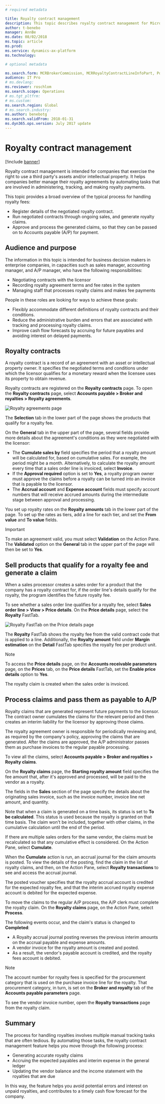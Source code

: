 ```yaml
---
# required metadata

title: Royalty contract management
description: This topic describes royalty contract management for Microsoft Dynamics 365 Finance.
author: t-benebo
manager: AnnBe
ms.date: 08/02/2018
ms.topic: article
ms.prod: 
ms.service: dynamics-ax-platform
ms.technology: 

# optional metadata

ms.search.form: MCRBrokerCommission, MCRRoyaltyContractLineInfoPart, PdsRebatePayment 
audience: IT Pro
# ms.devlang: 
ms.reviewer: roschlom
ms.search.scope: Operations
# ms.tgt_pltfrm: 
# ms.custom: 
ms.search.region: Global
# ms.search.industry: 
ms.author: benebotg
ms.search.validFrom: 2018-01-31
ms.dyn365.ops.version: July 2017 update
---
```


# Royalty contract management

[!include [banner](../includes/banner.md)]

Royalty contract management is intended for companies that exercise the right to use a third party's assets and/or intellectual property. It helps companies better manage their royalty agreements by automating tasks that are involved in administering, tracking, and making royalty payments.

This topic provides a broad overview of the typical process for handling royalty fees:

- Register details of the negotiated royalty contract.
- Run negotiated contracts through ongoing sales, and generate royalty claims.
- Approve and process the generated claims, so that they can be passed on to Accounts payable (A/P) for payment.

## Audience and purpose

The information in this topic is intended for business decision makers in enterprise companies, in capacities such as sales manager, accounting manager, and A/P manager, who have the following responsibilities:

- Negotiating contracts with the licensor
- Recording royalty agreement terms and fee rates in the system
- Managing staff that processes royalty claims and makes fee payments

People in these roles are looking for ways to achieve these goals:

- Flexibly accommodate different definitions of royalty contracts and their conditions.
- Reduce the administrative burden and errors that are associated with tracking and processing royalty claims.
- Improve cash flow forecasts by accruing for future payables and avoiding interest on delayed payments.

## Royalty contracts

A royalty contract is a record of an agreement with an asset or intellectual property owner. It specifies the negotiated terms and conditions under which the licensor qualifies for a monetary reward when the licensee uses its property to obtain revenue.

Royalty contracts are registered on the **Royalty contracts** page. To open the **Royalty contracts** page, select **Accounts payable \> Broker and royalties \> Royalty agreements**.

![Royalty agreements page](./media/royalty-contract-management-royalty-agreements-page.png "Royalty agreements page")

The **Selection** tab in the lower part of the page shows the products that qualify for a royalty fee.

On the **General** tab in the upper part of the page, several fields provide more details about the agreement's conditions as they were negotiated with the licensor:

- The **Cumulate sales by** field specifies the period that a royalty amount will be calculated for, based on cumulative sales. For example, the period might be a month. Alternatively, to calculate the royalty amount every time that a sales order line is invoiced, select **Invoice**.
- If the **Approval required** option is set to **Yes**, a royalty program owner must approve the claims before a royalty can be turned into an invoice that is payable to the licensor.
- The **Accrual account** and **Expense account** fields must specify account numbers that will receive accrued amounts during the intermediate stage between approval and processing.

You set up royalty rates on the **Royalty amounts** tab in the lower part of the page. To set up the rates as tiers, add a line for each tier, and set the **From value** and **To value** fields.

> [!IMPORTANT]
> To make an agreement valid, you must select **Validation** on the Action Pane. The **Validated** option on the **General** tab in the upper part of the page will then be set to **Yes**.

## Sell products that qualify for a royalty fee and generate a claim

When a sales processor creates a sales order for a product that the company has a royalty contract for, if the order line's details qualify for the royalty, the program identifies the future royalty fee.

To see whether a sales order line qualifies for a royalty fee, select **Sales order line \> View \> Price details**. On the **Price details** page, select the **Royalty** FastTab.

![Royalty FastTab on the Price details page](./media/royalty-contract-management-price-details.png "Royalty FastTab on the Price details page")

The **Royalty** FastTab shows the royalty fee from the valid contract code that is applied to a line. Additionally, the **Royalty amount** field under **Margin estimation** on the **Detail** FastTab specifies the royalty fee per product unit.

> [!NOTE]
> To access the **Price details** page, on the **Accounts receivable parameters** page, on the **Prices** tab, on the **Price details** FastTab, set the **Enable price details** option to **Yes**.

The royalty claim is created when the sales order is invoiced.

## Process claims and pass them as payable to A/P

Royalty claims that are generated represent future payments to the licensor. The contract owner cumulates the claims for the relevant period and then creates an interim liability for the licensor by approving those claims.

The royalty agreement owner is responsible for periodically reviewing and, as required by the company's policy, approving the claims that are generated. After the claims are approved, the A/P administrator passes them as purchase invoices to the regular payable processing.

To view all the claims, select **Accounts payable \> Broker and royalties \> Royalty claims**.

On the **Royalty claims** page, the **Starting royalty amount** field specifies the fee amount that, after it's approved and processed, will be paid to the vendor as a royalty.

The fields in the **Sales** section of the page specify the details about the originating sales invoice, such as the invoice number, invoice line net amount, and quantity.

Note that when a claim is generated on a time basis, its status is set to **To be calculated**. This status is used because the royalty is granted on that time basis. The claim won't be included, together with other claims, in the cumulative calculation until the end of the period.

If there are multiple sales orders for the same vendor, the claims must be recalculated so that any cumulative effect is considered. On the Action Pane, select **Cumulate**.

When the **Cumulate** action is run, an accrual journal for the claim amounts is posted. To view the details of the posting, find the claim in the list of royalty claims, and then, on the Action Pane, select **Royalty transactions** to see and access the accrual journal.

The posted voucher specifies that the royalty accrual account is credited for the expected royalty fee, and that the interim accrued royalty expense account is debited for the expected expense.

To move the claims to the regular A/P process, the A/P clerk must complete the royalty claim. On the **Royalty claims** page, on the Action Pane, select **Process**.

The following events occur, and the claim's status is changed to **Completed**:

- A Royalty accrual journal posting reverses the previous interim amounts on the accrual payable and expense amounts.
- A vendor invoice for the royalty amount is created and posted.
- As a result, the vendor's payable account is credited, and the royalty fees account is debited.

> [!NOTE]
> The account number for royalty fees is specified for the procurement category that is used on the purchase invoice line for the royalty. That procurement category, in turn, is set on the **Broker and royalty** tab of the **Accounts payable parameters** page.

To see the vendor invoice number, open the **Royalty transactions** page from the royalty claim.

## Summary

The process for handling royalties involves multiple manual tracking tasks that are often tedious. By automating those tasks, the royalty contract management feature helps you move through the following process:

- Generating accurate royalty claims
- Accruing the expected payables and interim expense in the general ledger
- Updating the vendor balance and the income statement with the royalties that are due

In this way, the feature helps you avoid potential errors and interest on unpaid royalties, and contributes to a timely cash flow forecast for the company.
